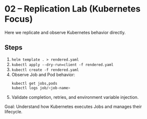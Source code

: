 # 02 – Replication Lab (Kubernetes Focus)

Here we replicate and observe Kubernetes behavior directly.

## Steps
1. `helm template . > rendered.yaml`
2. `kubectl apply --dry-run=client -f rendered.yaml`
3. `kubectl create -f rendered.yaml`
4. Observe Job and Pod behavior:
   ```bash
   kubectl get jobs,pods
   kubectl logs job/<job-name>
5. Validate completion, retries, and environment variable injection.

Goal: Understand how Kubernetes executes Jobs and manages their lifecycle.
